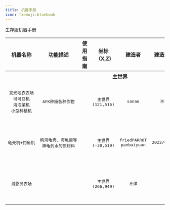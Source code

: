 ```yaml
---
title: 机器手册
icon: fxemoji:bluebook
---
```

生存服机器手册
<table>
  <tbody>
    <tr>
      <th align="center">机器名称
      </th>
      <th align="center">功能描述
      </th>
      <th align="center">使用指南
      </th>
      <th align="center">坐标（X,Z)
      </th>
      <th align="center">建造者
      </th>
      <th align="center">建造时间
      </th>
      <th align="center">维护者
      </th>
      <th align="center">&nbsp;图片&nbsp;
      </th>
    </tr>
<!--主世界-->
  <tr>
    <th colspan=8>主世界</th>
  </tr>
<!--发光地衣农场、可可豆机、海泡菜机、小型种植机-->
    <tr>
      <td align="center"><pre>发光地衣农场<br>可可豆机<br>海泡菜机<br>小型种植机</pre></td>
      <td align="center"><pre>AFK种植各种作物</pre></td>
      <td align="center"><pre>&nbsp;</pre></td>
      <td align="center"><pre>主世界<br>(121,516)</pre></td>
      <td align="center"><pre>sanae</pre></td>
      <td align="center"><pre>不详</pre></td>
      <td align="center"><pre>sanae</pre></td>
      <td align="center">&nbsp;<img src="https://npucraft-lsky-1304448012.cos.ap-chengdu.myqcloud.com/2025/03/21/67dd19003b817.png" width="100"/>&nbsp;</td>
    </tr>
<!--龟壳机+钓鱼机-->
    <tr>
      <td align="center"><pre>龟壳机+钓鱼机</pre></td>
      <td align="center"><pre>刷海龟壳、海龟蛋等<br>神龟药水的原材料</pre></td>
      <td align="center"><pre>&nbsp;&nbsp;</pre></td>
      <td align="center"><pre>主世界<br>(-30,519)</pre></td>
      <td align="center"><pre>friedPARROT<br>panbaiyuan</pre></td>
      <td align="center"><pre>2022/05/22</pre></td>
      <td align="center"><pre>不详</pre></td>
      <td align="center">&nbsp;<img src="https://npucraft-lsky-1304448012.cos.ap-chengdu.myqcloud.com/2025/03/21/67dd1e904c734.png" width="100" />&nbsp;</td>
    </tr>
<!--潜影贝农场-->
    <tr>
      <td align="center"><pre>潜影贝农场</pre></td>
      <td align="center"><pre></pre></td>
      <td align="center"><pre>&nbsp;&nbsp;</pre></td>
      <td align="center"><pre>主世界<br>(266,949)</pre></td>
      <td align="center"><pre>不详</pre></td>
      <td align="center"><pre>&nbsp;&nbsp;</pre></td>
      <td align="center"><pre>&nbsp;</pre></td>
      <td align="center">&nbsp;<img src="https://npucraft-lsky-1304448012.cos.ap-chengdu.myqcloud.com/2025/03/21/67dcc8c9c50c4.png" width="100"/>&nbsp;</td>
    </tr>
  </tbody>
</table>
